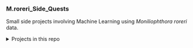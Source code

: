 ### M.roreri_Side_Quests
Small side projects involving Machine Learning using *Moniliophthora roreri* data.

<details>
<summary>Projects in this repo</summary>


- DEGs prediction in *Moniliophthora roreri* isolates using Machine Learning

</details open>
